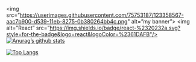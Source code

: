 <img src=”https://userimages.githubusercontent.com/75753187/123358567-aac7b900-d539-11eb-8275-0b380264bb4c.png" alt=”my banner”>
<img alt=”React” src=”https://img.shields.io/badge/react-%2320232a.svg?style=for-the-badge&logo=react&logoColor=%2361DAFB"/>
[![Anurag’s github stats](https://github-readme-stats.vercel.app/api?username=AbhaySemwal)](https://github.com/AbhaySemwal)

[![Top Langs](https://github-readme-stats.vercel.app/api/top-langs/?username=AbhaySemwal&layout=compact)](https://github.com/AbhaySemwal)
